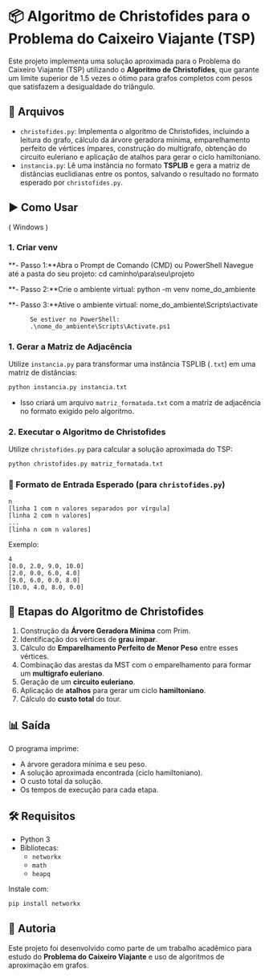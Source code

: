# 📦 Algoritmo de Christofides para o Problema do Caixeiro Viajante (TSP)

Este projeto implementa uma solução aproximada para o Problema do Caixeiro Viajante (TSP) utilizando o **Algoritmo de Christofides**, que garante um limite superior de 1.5 vezes o ótimo para grafos completos com pesos que satisfazem a desigualdade do triângulo.

## 📁 Arquivos

- `christofides.py`: Implementa o algoritmo de Christofides, incluindo a leitura do grafo, cálculo da árvore geradora mínima, emparelhamento perfeito de vértices ímpares, construção do multigrafo, obtenção do circuito euleriano e aplicação de atalhos para gerar o ciclo hamiltoniano.
- `instancia.py`: Lê uma instância no formato **TSPLIB** e gera a matriz de distâncias euclidianas entre os pontos, salvando o resultado no formato esperado por `christofides.py`.

## ▶️ Como Usar
( Windows )
### 1. Criar venv
**- Passo 1:**Abra o Prompt de Comando (CMD) ou PowerShell
          Navegue até a pasta do seu projeto:
          cd caminho\para\seu\projeto

**- Passo 2:**Crie o ambiente virtual:
          python -m venv nome_do_ambiente

**- Passo 3:**Ative o ambiente virtual:
          nome_do_ambiente\Scripts\activate

          Se estiver no PowerShell:
          .\nome_do_ambiente\Scripts\Activate.ps1

### 1. Gerar a Matriz de Adjacência

Utilize `instancia.py` para transformar uma instância TSPLIB (`.txt`) em uma matriz de distâncias:

```bash
python instancia.py instancia.txt
```

- Isso criará um arquivo `matriz_formatada.txt` com a matriz de adjacência no formato exigido pelo algoritmo.

### 2. Executar o Algoritmo de Christofides

Utilize `christofides.py` para calcular a solução aproximada do TSP:

```bash
python christofides.py matriz_formatada.txt
```

### 📝 Formato de Entrada Esperado (para `christofides.py`)

```
n
[linha 1 com n valores separados por vírgula]
[linha 2 com n valores]
...
[linha n com n valores]
```

Exemplo:

```
4
[0.0, 2.0, 9.0, 10.0]
[2.0, 0.0, 6.0, 4.0]
[9.0, 6.0, 0.0, 8.0]
[10.0, 4.0, 8.0, 0.0]
```

## 🧠 Etapas do Algoritmo de Christofides

1. Construção da **Árvore Geradora Mínima** com Prim.
2. Identificação dos vértices de **grau ímpar**.
3. Cálculo do **Emparelhamento Perfeito de Menor Peso** entre esses vértices.
4. Combinação das arestas da MST com o emparelhamento para formar um **multigrafo euleriano**.
5. Geração de um **circuito euleriano**.
6. Aplicação de **atalhos** para gerar um ciclo **hamiltoniano**.
7. Cálculo do **custo total** do tour.

## 📊 Saída

O programa imprime:

- A árvore geradora mínima e seu peso.
- A solução aproximada encontrada (ciclo hamiltoniano).
- O custo total da solução.
- Os tempos de execução para cada etapa.

## 🛠️ Requisitos

- Python 3
- Bibliotecas:
  - `networkx`
  - `math`
  - `heapq`

Instale com:

```bash
pip install networkx
```

## 👤 Autoria

Este projeto foi desenvolvido como parte de um trabalho acadêmico para estudo do **Problema do Caixeiro Viajante** e uso de algoritmos de aproximação em grafos.
